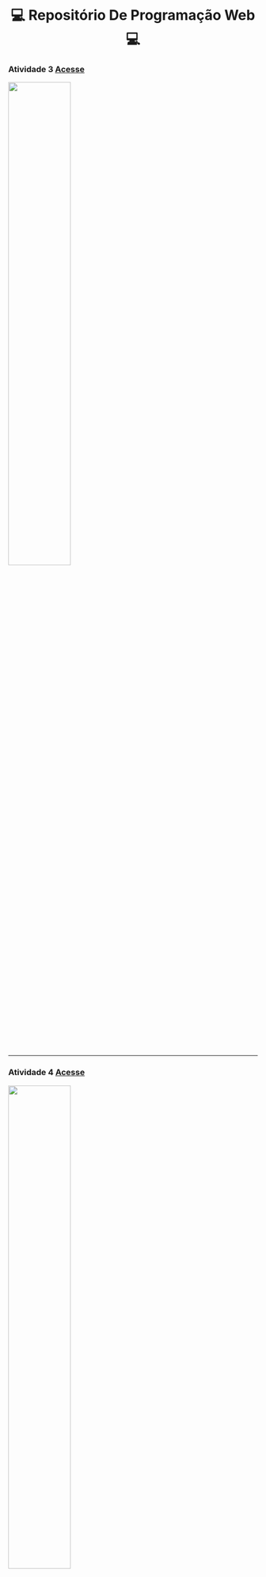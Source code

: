 <h1 align="center">💻 Repositório De Programação Web 💻</h1>

<h3 >Atividade 3 <a href="https://erichidekikataokaferreira.github.io/PWEB-ATIVIDADE3/" target="_blank"> Acesse</a></h3>

<img  width="50%" height="auto" height="175px" src="https://cdn.discordapp.com/attachments/717420578620964874/879791517252849765/unknown.png"/>
<hr>
<h3 > Atividade 4 <a href="https://erichidekikataokaferreira.github.io/PWEB-ATIVIDADE4/" target="_blank"> Acesse</a></h3>
<img width="50%" height="auto" height="175px" src="https://cdn.discordapp.com/attachments/717420578620964874/879790872491880448/unknown.png"/>

<hr>
<h3 > Atividade 5 <a href="https://erichidekikataokaferreira.github.io/PWEB-ATIVIDADE5/" target="_blank"> Acesse</a></h3>
<img width="50%" height="auto" height="175px" src="https://cdn.discordapp.com/attachments/717420578620964874/882692482788388894/unknown.png"/>

<hr>
<h3 > Atividade 7 <a href="https://erichidekikataokaferreira.github.io/PWEB-ATIVIDADE7/" target="_blank"> Acesse</a></h3>
<img width="50%" height="auto" height="175px" src="https://cdn.discordapp.com/attachments/717420578620964874/892411643613560842/unknown.png"/>
